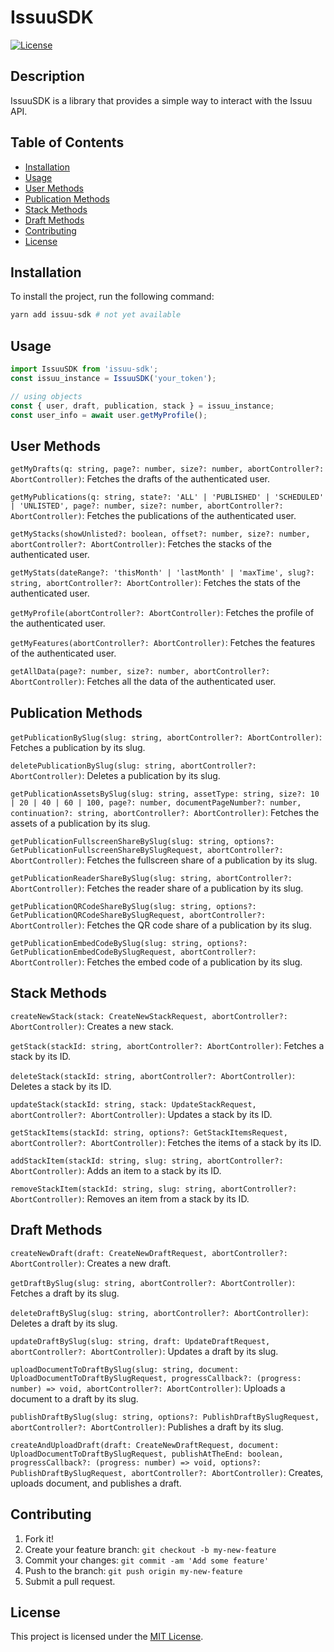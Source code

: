 # IssuuSDK

[![License](https://img.shields.io/badge/license-MIT-blue.svg)](LICENSE)

## Description

IssuuSDK is a library that provides a simple way to interact with the Issuu API.

## Table of Contents

- [Installation](#installation)
- [Usage](#usage)
- [User Methods](#user-methods)
- [Publication Methods](#publication-methods)
- [Stack Methods](#stack-methods)
- [Draft Methods](#draft-methods)
- [Contributing](#contributing)
- [License](#license)

## Installation

To install the project, run the following command:

```sh
yarn add issuu-sdk # not yet available
```

## Usage

```typescript
import IssuuSDK from 'issuu-sdk';
const issuu_instance = IssuuSDK('your_token');

// using objects
const { user, draft, publication, stack } = issuu_instance;
const user_info = await user.getMyProfile();
```

## User Methods

`getMyDrafts(q: string, page?: number, size?: number, abortController?: AbortController)`: Fetches the drafts of the authenticated user.

`getMyPublications(q: string, state?: 'ALL' | 'PUBLISHED' | 'SCHEDULED' | 'UNLISTED', page?: number, size?: number, abortController?: AbortController)`: Fetches the publications of the authenticated user.

`getMyStacks(showUnlisted?: boolean, offset?: number, size?: number, abortController?: AbortController)`: Fetches the stacks of the authenticated user.

`getMyStats(dateRange?: 'thisMonth' | 'lastMonth' | 'maxTime', slug?: string, abortController?: AbortController)`: Fetches the stats of the authenticated user.

`getMyProfile(abortController?: AbortController)`: Fetches the profile of the authenticated user.

`getMyFeatures(abortController?: AbortController)`: Fetches the features of the authenticated user.

`getAllData(page?: number, size?: number, abortController?: AbortController)`: Fetches all the data of the authenticated user.

## Publication Methods

`getPublicationBySlug(slug: string, abortController?: AbortController)`: Fetches a publication by its slug.

`deletePublicationBySlug(slug: string, abortController?: AbortController)`: Deletes a publication by its slug.

`getPublicationAssetsBySlug(slug: string, assetType: string, size?: 10 | 20 | 40 | 60 | 100, page?: number, documentPageNumber?: number, continuation?: string, abortController?: AbortController)`: Fetches the assets of a publication by its slug.

`getPublicationFullscreenShareBySlug(slug: string, options?: GetPublicationFullscreenShareBySlugRequest, abortController?: AbortController)`: Fetches the fullscreen share of a publication by its slug.

`getPublicationReaderShareBySlug(slug: string, abortController?: AbortController)`: Fetches the reader share of a publication by its slug.

`getPublicationQRCodeShareBySlug(slug: string, options?: GetPublicationQRCodeShareBySlugRequest, abortController?: AbortController)`: Fetches the QR code share of a publication by its slug.

`getPublicationEmbedCodeBySlug(slug: string, options?: GetPublicationEmbedCodeBySlugRequest, abortController?: AbortController)`: Fetches the embed code of a publication by its slug.

## Stack Methods

`createNewStack(stack: CreateNewStackRequest, abortController?: AbortController)`: Creates a new stack.

`getStack(stackId: string, abortController?: AbortController)`: Fetches a stack by its ID.

`deleteStack(stackId: string, abortController?: AbortController)`: Deletes a stack by its ID.

`updateStack(stackId: string, stack: UpdateStackRequest, abortController?: AbortController)`: Updates a stack by its ID.

`getStackItems(stackId: string, options?: GetStackItemsRequest, abortController?: AbortController)`: Fetches the items of a stack by its ID.

`addStackItem(stackId: string, slug: string, abortController?: AbortController)`: Adds an item to a stack by its ID.

`removeStackItem(stackId: string, slug: string, abortController?: AbortController)`: Removes an item from a stack by its ID.

## Draft Methods

`createNewDraft(draft: CreateNewDraftRequest, abortController?: AbortController)`: Creates a new draft.

`getDraftBySlug(slug: string, abortController?: AbortController)`: Fetches a draft by its slug.

`deleteDraftBySlug(slug: string, abortController?: AbortController)`: Deletes a draft by its slug.

`updateDraftBySlug(slug: string, draft: UpdateDraftRequest, abortController?: AbortController)`: Updates a draft by its slug.

`uploadDocumentToDraftBySlug(slug: string, document: UploadDocumentToDraftBySlugRequest, progressCallback?: (progress: number) => void, abortController?: AbortController)`: Uploads a document to a draft by its slug.

`publishDraftBySlug(slug: string, options?: PublishDraftBySlugRequest, abortController?: AbortController)`: Publishes a draft by its slug.

`createAndUploadDraft(draft: CreateNewDraftRequest, document: UploadDocumentToDraftBySlugRequest, publishAtTheEnd: boolean, progressCallback?: (progress: number) => void, options?: PublishDraftBySlugRequest, abortController?: AbortController)`: Creates, uploads document, and publishes a draft.

## Contributing

1. Fork it!
2. Create your feature branch: `git checkout -b my-new-feature`
3. Commit your changes: `git commit -am 'Add some feature'`
4. Push to the branch: `git push origin my-new-feature`
5. Submit a pull request.

## License

This project is licensed under the [MIT License](LICENSE).